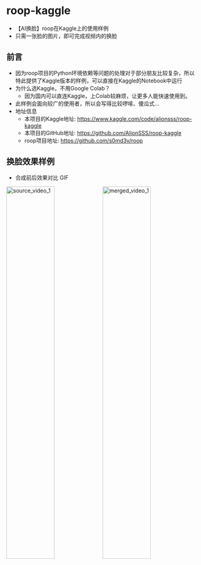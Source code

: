 # roop-kaggle
- 【AI换脸】roop在Kaggle上的使用样例
- 只需一张脸的图片，即可完成视频内的换脸

## 前言
- 因为roop项目的Python环境依赖等问题的处理对于部分朋友比较复杂，所以特此提供了Kaggle版本的样例，可以直接在Kaggle的Notebook中运行
- 为什么选Kaggle，不用Google Colab？
  - 因为国内可以直连Kaggle，上Colab较麻烦，让更多人能快速使用到。
- 此样例会面向较广的使用者，所以会写得比较啰嗦、傻瓜式...
- 地址信息
  - 本项目的Kaggle地址: https://www.kaggle.com/code/alionsss/roop-kaggle
  - 本项目的GitHub地址: https://github.com/AlionSSS/roop-kaggle
  - roop项目地址: https://github.com/s0md3v/roop

## 换脸效果样例
- 合成前后效果对比 GIF
<div id="wrap">
    <img src="resource/merged_example/source_video_1.gif" width="50%" style="float: left" alt="source_video_1">
    <img src="resource/merged_example/merged_video_1.gif" width="50%" style="float: right" alt="merged_video_1">
</div>
